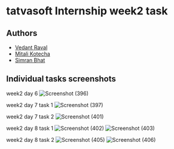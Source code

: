 # tatvasoft Internship week2 task


## Authors
- [Vedant Raval](https://github.com/vedantraval2310)  
- [Mitali Kotecha](https://github.com/mitali242)
- [Simran Bhat](https://github.com/bhatsimran)

## Individual tasks screenshots

week2 day 6
![Screenshot (396)](https://user-images.githubusercontent.com/76436755/222515383-d5af3072-6386-4c2b-bc5a-d2513d943fb2.png)

week2 day 7 task 1
![Screenshot (397)](https://user-images.githubusercontent.com/76436755/222515852-5388df9f-43d7-419f-b209-a16b78153707.png)

week2 day 7 task 2
![Screenshot (401)](https://user-images.githubusercontent.com/76436755/222516043-25cacd10-3914-4f01-9634-472e8190b570.png)

week2 day 8 task 1
![Screenshot (402)](https://user-images.githubusercontent.com/76436755/222516089-2bb8d2e5-b598-4faf-96b4-e3ac173ac42a.png)
![Screenshot (403)](https://user-images.githubusercontent.com/76436755/222516131-bea4714c-720e-4d5d-9b7d-7221a8edfc4b.png)

week2 day 8 task 2
![Screenshot (405)](https://user-images.githubusercontent.com/76436755/222516866-f45a7914-953a-40db-ba65-1225547b726a.png)
![Screenshot (406)](https://user-images.githubusercontent.com/76436755/222516881-69155606-0376-4b6f-8666-40c4310b1802.png)
